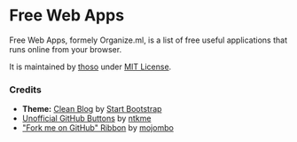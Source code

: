 # Free Web Apps

Free Web Apps, formely Organize.ml, is a list of free useful applications that runs online from your browser.

It is maintained by [thoso](https://github.com/thoso) under [MIT License](https://github.com/freewebapps/freewebapps.github.io/blob/master/LICENSE).


### Credits
* **Theme:** [Clean Blog](http://startbootstrap.com/template-overviews/clean-blog/) by [Start Bootstrap](http://startbootstrap.com/)
* [Unofficial GitHub Buttons](https://github.com/ntkme/github-buttons) by [ntkme](https://github.com/ntkme)
* ["Fork me on GitHub" Ribbon](https://github.com/blog/273-github-ribbons) by [mojombo](https://github.com/mojombo)
